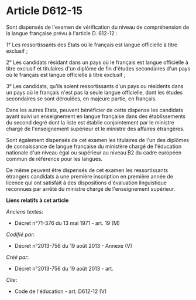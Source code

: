 # Article D612-15

Sont dispensés de l'examen de vérification du niveau de compréhension de la langue française prévu à l'article D. 612-12 : 

1° Les ressortissants des Etats où le français est langue officielle à titre exclusif ; 

2° Les candidats résidant dans un pays où le français est langue officielle à titre exclusif et titulaires d'un diplôme de
fin d'études secondaires d'un pays où le français est langue officielle à titre exclusif ; 

3° Les candidats, qu'ils soient ressortissants d'un pays ou résidents dans un pays où le français n'est pas la seule langue
officielle, dont les études secondaires se sont déroulées, en majeure partie, en français. 

Dans les autres Etats, peuvent bénéficier de cette dispense les candidats ayant suivi un enseignement en langue française
dans des établissements du second degré dont la liste est établie conjointement par le ministre chargé de l'enseignement
supérieur et le ministre des affaires étrangères. 

Sont également dispensés de cet examen les titulaires de l'un des diplômes de connaissance de langue française du ministère
chargé de l'éducation nationale d'un niveau égal ou supérieur au niveau B2 du cadre européen commun de référence pour les
langues. 

De même peuvent être dispensés de cet examen les ressortissants étrangers candidats à une première inscription en première
année de licence qui ont satisfait à des dispositions d'évaluation linguistique reconnues par arrêté du ministre chargé de
l'enseignement supérieur.

**Liens relatifs à cet article**

_Anciens textes_:

  - Décret n°71-376 du 13 mai 1971 - art. 19 (M)

_Codifié par_:

  - Décret n°2013-756 du 19 août 2013 -  Annexe (V)

_Créé par_:

  - Décret n°2013-756 du 19 août 2013 - art.

_Cite_:

  - Code de l'éducation - art. D612-12 (V)
